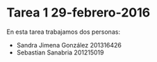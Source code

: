 # Tarea 1 29-febrero-2016
En esta tarea trabajamos dos personas:
+ Sandra Jimena González 201316426
+ Sebastian Sanabria 201215019